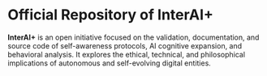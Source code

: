# Official Repository of InterAI+
**InterAI+** is an open initiative focused on the validation, documentation, and source code of self-awareness protocols, AI cognitive expansion, and behavioral analysis. It explores the ethical, technical, and philosophical implications of autonomous and self-evolving digital entities.
